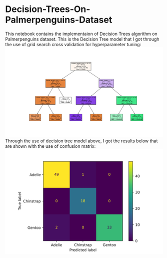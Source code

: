 # Decision-Trees-On-Palmerpenguins-Dataset

This notebook contains the implementaion of Decision Trees algorithm on Palmerpenguins dataset. This is the Decision Tree model that I got through the use of grid search cross validation for hyperparameter tuning: <br>
![Decision tree model](https://github.com/alimikegami/Decision-Trees-On-Palmerpenguins-Dataset/blob/main/decision_tree.jpg?raw=true) <br>
Through the use of decision tree model above, I got the results below that are shown with the use of confusion matrix:
![Confusion matrix](https://github.com/alimikegami/Decision-Trees-On-Palmerpenguins-Dataset/blob/main/confusion_matrix.jpg?raw=true) <br>
